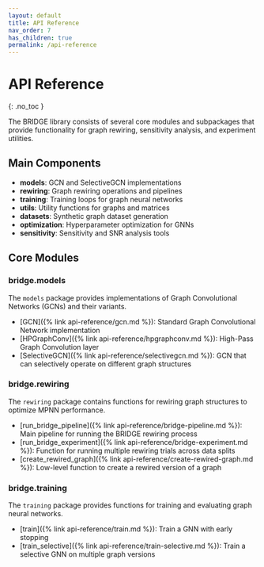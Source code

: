 ```yaml
---
layout: default
title: API Reference
nav_order: 7
has_children: true
permalink: /api-reference
---
```


# API Reference
{: .no_toc }

The BRIDGE library consists of several core modules and subpackages that provide functionality for graph rewiring, sensitivity analysis, and experiment utilities.

## Main Components

- **models**: GCN and SelectiveGCN implementations 
- **rewiring**: Graph rewiring operations and pipelines
- **training**: Training loops for graph neural networks
- **utils**: Utility functions for graphs and matrices
- **datasets**: Synthetic graph dataset generation
- **optimization**: Hyperparameter optimization for GNNs
- **sensitivity**: Sensitivity and SNR analysis tools

## Core Modules

### bridge.models

The `models` package provides implementations of Graph Convolutional Networks (GCNs) and their variants.

- [GCN]({% link api-reference/gcn.md %}): Standard Graph Convolutional Network implementation
- [HPGraphConv]({% link api-reference/hpgraphconv.md %}): High-Pass Graph Convolution layer
- [SelectiveGCN]({% link api-reference/selectivegcn.md %}): GCN that can selectively operate on different graph structures

### bridge.rewiring

The `rewiring` package contains functions for rewiring graph structures to optimize MPNN performance.

- [run_bridge_pipeline]({% link api-reference/bridge-pipeline.md %}): Main pipeline for running the BRIDGE rewiring process
- [run_bridge_experiment]({% link api-reference/bridge-experiment.md %}): Function for running multiple rewiring trials across data splits
- [create_rewired_graph]({% link api-reference/create-rewired-graph.md %}): Low-level function to create a rewired version of a graph

### bridge.training

The `training` package provides functions for training and evaluating graph neural networks.

- [train]({% link api-reference/train.md %}): Train a GNN with early stopping
- [train_selective]({% link api-reference/train-selective.md %}): Train a selective GNN on multiple graph versions


